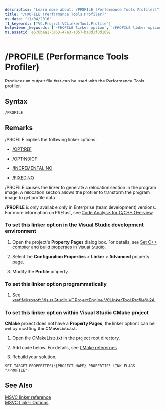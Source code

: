 ```yaml
---
description: "Learn more about: /PROFILE (Performance Tools Profiler)"
title: "/PROFILE (Performance Tools Profiler)"
ms.date: "11/04/2016"
f1_keywords: ["VC.Project.VCLinkerTool.Profile"]
helpviewer_keywords: ["-PROFILE linker option", "/PROFILE linker option"]
ms.assetid: e676baa1-5063-47a3-a357-ba0d1f0d1699
---
```

# /PROFILE (Performance Tools Profiler)

Produces an output file that can be used with the Performance Tools profiler.

## Syntax

```
/PROFILE
```

## Remarks

/PROFILE implies the following linker options:

- [/OPT:REF](opt-optimizations.md)

- /OPT:NOICF

- [/INCREMENTAL:NO](incremental-link-incrementally.md)

- [/FIXED:NO](fixed-fixed-base-address.md)

/PROFILE causes the linker to generate a relocation section in the program image.  A relocation section allows the profiler to transform the program image to get profile data.

**/PROFILE** is only available only in Enterprise (team development) versions.  For more information on PREfast, see [Code Analysis for C/C++ Overview](../../code-quality/code-analysis-for-c-cpp-overview.md).

### To set this linker option in the Visual Studio development environment

1. Open the project's **Property Pages** dialog box. For details, see [Set C++ compiler and build properties in Visual Studio](../working-with-project-properties.md).

1. Select the **Configuration Properties** > **Linker** > **Advanced** property page.

1. Modify the **Profile** property.

### To set this linker option programmatically

1. See <xref:Microsoft.VisualStudio.VCProjectEngine.VCLinkerTool.Profile%2A>.

### To set this linker option within Visual Studio CMake project

**CMake** project does not have a **Property Pages**, the linker options can be set by modifing the CMakeLists.txt.

1. Open the CMakeLists.txt in the project root directory.

1. Add code below. For details, see [CMake references](https://cmake.org/cmake/help/v3.0/command/set_target_properties.html)

1. Rebuild your solution.

```
SET_TARGET_PROPERTIES(${PROJECT_NAME} PROPERTIES LINK_FLAGS "/PROFILE")
```

## See Also

[MSVC linker reference](linking.md)<br/>
[MSVC Linker Options](linker-options.md)

